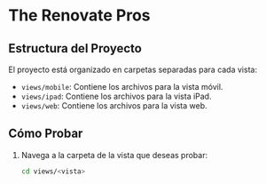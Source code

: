 # The Renovate Pros

## Estructura del Proyecto

El proyecto está organizado en carpetas separadas para cada vista:

- `views/mobile`: Contiene los archivos para la vista móvil.
- `views/ipad`: Contiene los archivos para la vista iPad.
- `views/web`: Contiene los archivos para la vista web.

## Cómo Probar

1. Navega a la carpeta de la vista que deseas probar:
   ```bash
   cd views/<vista>
   ```

